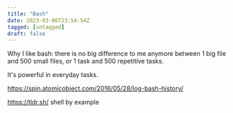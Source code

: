 ```yaml
---
title: "Bash"
date: 2023-03-06T23:54:54Z
tagged: [untagged]
draft: false
---
```


Why I like bash: there is no big difference to me anymore between 1 big file and 500 small files, or 1 task and 500 repetitive tasks.

It's powerful in everyday tasks.

https://spin.atomicobject.com/2016/05/28/log-bash-history/

https://tldr.sh/ 
shell by example